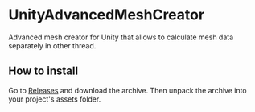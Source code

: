 # UnityAdvancedMeshCreator
 Advanced mesh creator for Unity that allows to calculate mesh data separately in other thread.

## How to install
Go to [Releases](https://github.com/quad58/UnityAdvancedMeshCreator/releases) and download the archive. Then unpack the archive into your project's assets folder.
